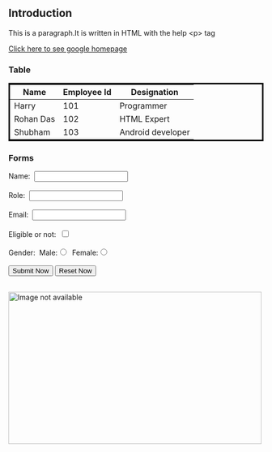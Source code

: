 <!DOCTYPE html>
<html lang="en">
<head>
    <meta charset="UTF-8">
    <meta http-equiv="X-UA-Compatible" content="IE=edge">
    <meta name="viewport" content="width=device-width, initial-scale=1.0">
    <title>HTML Page</title>
</head>
<body>
<h2>Introduction</h2>
<p>This is a paragraph.It is written in HTML with the help &lt;p&gt; tag</p>
<a href="https://www.google.com" target="_blank">Click here to see google homepage</a>
<h3>Table</h3>
<table bordercolor="black">
    <thead>
        <tr>
            <th>Name</th>
            <th>Employee Id</th>
            <th>Designation</th>
        </tr>
    </thead>
    <tbody>
        <tr>
            <td>Harry</td>
            <td>101</td>
            <td>Programmer</td>
        </tr>
        <tr>
            <td>Rohan Das</td>
            <td>102</td>
            <td>HTML Expert</td>
        </tr>
        <tr>
            <td>Shubham</td>
            <td>103</td>
            <td>Android developer</td>
        </tr>
    </tbody>
</table>
<h3>Forms</h3>
<form action="backend.php">
<div>
    Name:&nbsp;&nbsp;<input type="text" name="MyName">
</div>
<br>
<div>
    Role:&nbsp;&nbsp;<input type="text" name="MyRole">
</div>
<br>
<div>
    Email:&nbsp;&nbsp;<input type="email" name="myEmail">
</div>
<br>
<div>
    Eligible or not:&nbsp;&nbsp;<input type="checkbox" name="MyEligibilty">
</div>
<br>
<div>
    Gender:&nbsp;&nbsp;Male:<input type="radio" name="Gender">&nbsp;&nbsp;Female:<input type="radio" name="Gender">
</div>
<br>
<div>
    <input type="submit" value="Submit Now">
    <input type="reset" value="Reset Now">
</div>
</form>
<br>
<img src="https://source.unsplash.com/user/erondu/1600x900/" alt="Image not available" height="300" width="500">
</body>
</html>
